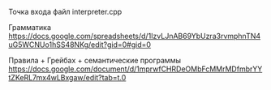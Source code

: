 Точка входа файл interpreter.cpp

Грамматика
https://docs.google.com/spreadsheets/d/1IzvLJnAB69YbUzra3rvmphnTN4uG5WCNUo1hSS48NKg/edit?gid=0#gid=0

Правила + Грейбах + семантические программы
https://docs.google.com/document/d/1mprwfCHRDeOMbFcMMrMDfmbrYYtZKeRL7mx4wLBxgaw/edit?tab=t.0
